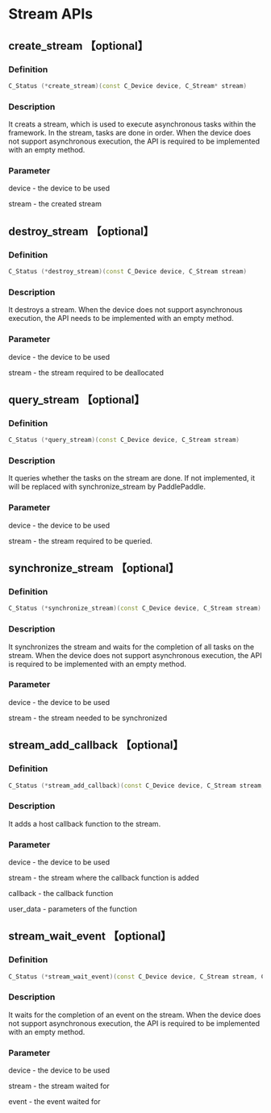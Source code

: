 # Stream APIs

## create_stream 【optional】

### Definition

```c++
C_Status (*create_stream)(const C_Device device, C_Stream* stream)
```

### Description

It creats a stream, which is used to execute asynchronous tasks within the framework. In the stream, tasks are done in order. When the device does not support asynchronous execution, the API is required to be implemented with an empty method.

### Parameter

device - the device to be used

stream - the created stream

## destroy_stream 【optional】

### Definition

```c++
C_Status (*destroy_stream)(const C_Device device, C_Stream stream)
```

### Description

It destroys a stream. When the device does not support asynchronous execution, the API needs to be implemented with an empty method.

### Parameter

device - the device to be used

stream - the stream required to be deallocated

## query_stream 【optional】

### Definition

```c++
C_Status (*query_stream)(const C_Device device, C_Stream stream)
```

### Description

It queries whether the tasks on the stream are done. If not implemented, it will be replaced with synchronize_stream by PaddlePaddle.

### Parameter

device - the device to be used

stream - the stream required to be queried.

## synchronize_stream 【optional】

### Definition

```c++
C_Status (*synchronize_stream)(const C_Device device, C_Stream stream)
```

### Description

It synchronizes the stream and waits for the completion of all tasks on the stream. When the device does not support asynchronous execution, the API is required to be implemented with an empty method.

### Parameter

device - the device to be used

stream - the stream needed to be synchronized

## stream_add_callback 【optional】

### Definition

```c++
C_Status (*stream_add_callback)(const C_Device device, C_Stream stream, C_Callback callback, void* user_data)
```

### Description

It adds a host callback function to the stream.

### Parameter

device - the device to be used

stream - the stream where the callback function is added

callback - the callback function

user_data - parameters of the function

## stream_wait_event 【optional】

### Definition

```c++
C_Status (*stream_wait_event)(const C_Device device, C_Stream stream, C_Event event)
```

### Description

It waits for the completion of an event on the stream. When the device does not support asynchronous execution, the API is required to be implemented with an empty method.

### Parameter

device - the device to be used

stream - the stream waited for

event - the event waited for
